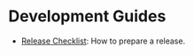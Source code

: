 # Development Guides

* [Release Checklist][preparing-release]: How to prepare a release.

[preparing-release]: how-to-prepare-a-release.md
